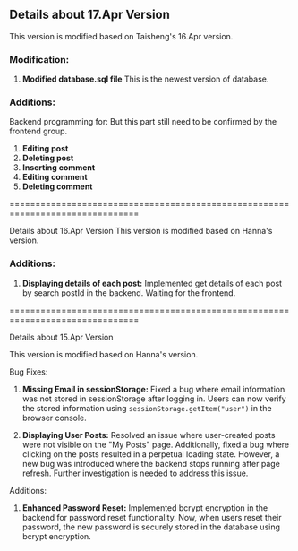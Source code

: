 ## Details about 17.Apr Version
This version is modified based on Taisheng's 16.Apr version.

### Modification:
1. **Modified database.sql file** This is the newest version of database.

### Additions:
Backend programming for: 
But this part still need to be confirmed by the frontend group.
1. **Editing post**
2. **Deleting post**
3. **Inserting comment**
4. **Editing comment**
5. **Deleting comment**


===============================================================================

Details about 16.Apr Version
This version is modified based on Hanna's version.

### Additions:
1. **Displaying details of each post:** Implemented get details of each post by search postId in the backend. Waiting for the frontend.


===============================================================================

Details about 15.Apr Version

This version is modified based on Hanna's version.

Bug Fixes:
1. **Missing Email in sessionStorage:** Fixed a bug where email information was not stored in sessionStorage after logging in. Users can now verify the stored information using `sessionStorage.getItem("user")` in the browser console.

2. **Displaying User Posts:** Resolved an issue where user-created posts were not visible on the "My Posts" page. Additionally, fixed a bug where clicking on the posts resulted in a perpetual loading state. However, a new bug was introduced where the backend stops running after page refresh. Further investigation is needed to address this issue.

Additions:
1. **Enhanced Password Reset:** Implemented bcrypt encryption in the backend for password reset functionality. Now, when users reset their password, the new password is securely stored in the database using bcrypt encryption.

